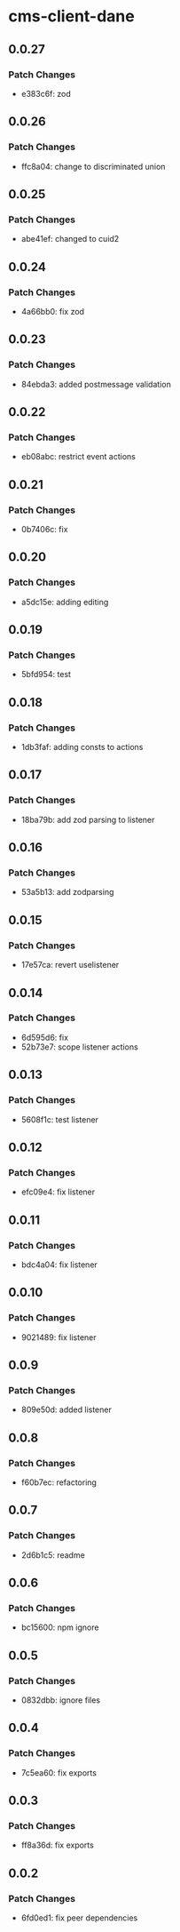 # cms-client-dane

## 0.0.27

### Patch Changes

- e383c6f: zod

## 0.0.26

### Patch Changes

- ffc8a04: change to discriminated union

## 0.0.25

### Patch Changes

- abe41ef: changed to cuid2

## 0.0.24

### Patch Changes

- 4a66bb0: fix zod

## 0.0.23

### Patch Changes

- 84ebda3: added postmessage validation

## 0.0.22

### Patch Changes

- eb08abc: restrict event actions

## 0.0.21

### Patch Changes

- 0b7406c: fix

## 0.0.20

### Patch Changes

- a5dc15e: adding editing

## 0.0.19

### Patch Changes

- 5bfd954: test

## 0.0.18

### Patch Changes

- 1db3faf: adding consts to actions

## 0.0.17

### Patch Changes

- 18ba79b: add zod parsing to listener

## 0.0.16

### Patch Changes

- 53a5b13: add zodparsing

## 0.0.15

### Patch Changes

- 17e57ca: revert uselistener

## 0.0.14

### Patch Changes

- 6d595d6: fix
- 52b73e7: scope listener actions

## 0.0.13

### Patch Changes

- 5608f1c: test listener

## 0.0.12

### Patch Changes

- efc09e4: fix listener

## 0.0.11

### Patch Changes

- bdc4a04: fix listener

## 0.0.10

### Patch Changes

- 9021489: fix listener

## 0.0.9

### Patch Changes

- 809e50d: added listener

## 0.0.8

### Patch Changes

- f60b7ec: refactoring

## 0.0.7

### Patch Changes

- 2d6b1c5: readme

## 0.0.6

### Patch Changes

- bc15600: npm ignore

## 0.0.5

### Patch Changes

- 0832dbb: ignore files

## 0.0.4

### Patch Changes

- 7c5ea60: fix exports

## 0.0.3

### Patch Changes

- ff8a36d: fix exports

## 0.0.2

### Patch Changes

- 6fd0ed1: fix peer dependencies
